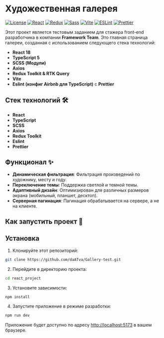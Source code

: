 # Художественная галерея

[![License](https://img.shields.io/badge/license-MIT-blue.svg)](LICENSE)
[![React](https://img.shields.io/badge/react-%2320232a.svg?style=for-the-badge&logo=react&logoColor=%2361DAFB)](https://reactjs.org/)
[![Redux](https://img.shields.io/badge/redux-%23593d88.svg?style=for-the-badge&logo=redux&logoColor=white)](https://redux.js.org/)
[![Sass](https://img.shields.io/badge/Sass-CC6699?style=for-the-badge&logo=sass&logoColor=white)](https://sass-lang.com/)
[![Vite](https://img.shields.io/badge/vite-B73BFE?style=for-the-badge&logo=vite&logoColor=FFD62E)](https://vitejs.dev/)
[![ESLint](https://img.shields.io/badge/ESLint-4B32C3?style=for-the-badge&logo=eslint&logoColor=white)](https://eslint.org/)
[![Prettier](https://img.shields.io/badge/prettier-F7B93E?style=for-the-badge&logo=prettier&logoColor=black)](https://prettier.io/)

Этот проект является тестовым заданием для стажера front-end разработчика в компании **Framework Team**. Это главная страница галереи, созданная с использованием следующего стека технологий:

- **React 18**
- **TypeScript 5**
- **SCSS (Модули)**
- **Axios**
- **Redux Toolkit & RTK Query**
- **Vite**
- **Eslint (конфиг Airbnb для TypeScript)** с **Prettier**

## Стек технологий 🛠️

- **React**
- **TypeScript**
- **SCSS**
- **Axios**
- **Redux Toolkit**
- **Eslint**
- **Prettier**

## Функционал ✨

- **Динамическая фильтрация**: Фильтрация произведений по художнику, месту и году.
- **Переключение темы**: Поддержка светлой и темной темы.
- **Адаптивный дизайн**: Оптимизирован для различных размеров экрана (мобильный, планшет, десктоп).
- **Серверная пагинация**: Пагинация обрабатывается на сервере, а не на клиенте.

## Как запустить проект 🚀

## Установка

1. Клонируйте этот репозиторий:

```bash
git clone https://github.com/daATva/Gallery-test.git
```

2. Перейдите в директорию проекта:

```bash
cd react_project
```

3. Установите зависимости:

```bash
npm install
```

4. Запустите приложение в режиме разработки:

```bash
npm run dev
```

Приложение будет доступно по адресу [http://localhost:5173](http://localhost:5173) в вашем браузере.
